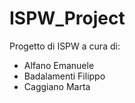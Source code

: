 # ISPW_Project

Progetto di ISPW a cura di:

- Alfano Emanuele
- Badalamenti Filippo
- Caggiano Marta